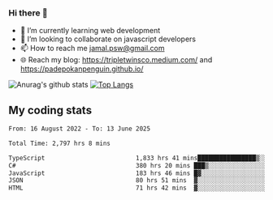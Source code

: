 ### Hi there 👋

<!--
**padepokanpenguin/padepokanpenguin** is a ✨ _special_ ✨ repository because its `README.md` (this file) appears on your GitHub profile.
-->

- 🌱 I’m currently learning  web development
- 👯 I’m looking to collaborate on javascript developers
- 📫 How to reach me jamal.psw@gmail.com
- 🌐 Reach my blog:
   https://tripletwinsco.medium.com/ and
   https://padepokanpenguin.github.io/

![Anurag's github stats](https://github-readme-stats.vercel.app/api?username=padepokanpenguin&count_private=true&disable_animations=false&show_icons=true&theme=default)
[![Top Langs](https://github-readme-stats.vercel.app/api/top-langs/?username=padepokanpenguin&theme=default&layout=compact)](https://github.com/padepokanpenguin)

## My coding stats

<!--START_SECTION:waka-->

```txt
From: 16 August 2022 - To: 13 June 2025

Total Time: 2,797 hrs 8 mins

TypeScript                         1,833 hrs 41 mins████████████████▒░░░░░░░░   65.56 %
C#                                 380 hrs 20 mins ███▒░░░░░░░░░░░░░░░░░░░░░   13.60 %
JavaScript                         183 hrs 46 mins █▓░░░░░░░░░░░░░░░░░░░░░░░   06.57 %
JSON                               80 hrs 51 mins  ▓░░░░░░░░░░░░░░░░░░░░░░░░   02.89 %
HTML                               71 hrs 42 mins  ▓░░░░░░░░░░░░░░░░░░░░░░░░   02.56 %
```

<!--END_SECTION:waka-->


